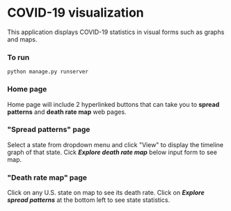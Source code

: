 # COVID-19 visualization

This application displays COVID-19 statistics in visual forms such as graphs and maps.

### To run

```
python manage.py runserver
```

### Home page

Home page will include 2 hyperlinked buttons that can take you to **spread patterns** and **death rate map** web pages.

### "Spread patterns" page

Select a state from dropdown menu and click "View" to display the timeline graph of that state.
Cick ***Explore death rate map***  below input form to see map.

### "Death rate map" page

Click on any U.S. state on map to see its death rate.
Click on ***Explore spread patterns*** at the bottom left to see state statistics.